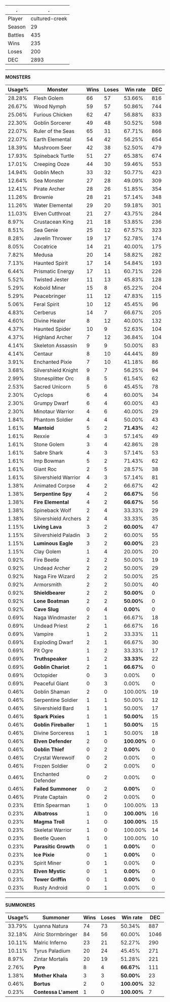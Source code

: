 .|.
|-|-
Player|cultured-creek
Season|29
Battles|435
Wins|235
Loses|200
DEC|2893

---
**MONSTERS**

Usage%|Monster|Wins|Loses|Win rate|DEC|
-|-|-|-|-|-|
28.28%|Flesh Golem|66|57|53.66%|816|
26.67%|Wood Nymph|59|57|50.86%|744|
25.06%|Furious Chicken|62|47|56.88%|833|
22.30%|Goblin Sorcerer|49|48|50.52%|598|
22.07%|Ruler of the Seas|65|31|67.71%|866|
22.07%|Earth Elemental|54|42|56.25%|654|
18.39%|Mushroom Seer|42|38|52.50%|479|
17.93%|Spineback Turtle|51|27|65.38%|674|
17.01%|Creeping Ooze|44|30|59.46%|553|
14.94%|Goblin Mech|33|32|50.77%|423|
12.64%|Sea Monster|27|28|49.09%|309|
12.41%|Pirate Archer|28|26|51.85%|354|
11.26%|Brownie|28|21|57.14%|348|
11.26%|Water Elemental|29|20|59.18%|301|
11.03%|Elven Cutthroat|21|27|43.75%|284|
8.97%|Crustacean King|21|18|53.85%|236|
8.51%|Sea Genie|25|12|67.57%|323|
8.28%|Javelin Thrower|19|17|52.78%|174|
8.05%|Cocatrice|14|21|40.00%|175|
7.82%|Medusa|20|14|58.82%|282|
7.13%|Haunted Spirit|17|14|54.84%|193|
6.44%|Prismatic Energy|17|11|60.71%|226|
5.52%|Twisted Jester|11|13|45.83%|128|
5.29%|Kobold Miner|15|8|65.22%|204|
5.29%|Peacebringer|11|12|47.83%|115|
5.06%|Feral Spirit|10|12|45.45%|96|
4.83%|Cerberus|14|7|66.67%|205|
4.60%|Divine Healer|8|12|40.00%|132|
4.37%|Haunted Spider|10|9|52.63%|104|
4.37%|Highland Archer|7|12|36.84%|104|
4.14%|Skeleton Assassin|9|9|50.00%|83|
4.14%|Centaur|8|10|44.44%|89|
3.91%|Enchanted Pixie|7|10|41.18%|86|
3.68%|Silvershield Knight|9|7|56.25%|94|
2.99%|Stonesplitter Orc|8|5|61.54%|62|
2.53%|Sacred Unicorn|5|6|45.45%|78|
2.30%|Cyclops|6|4|60.00%|34|
2.30%|Grumpy Dwarf|6|4|60.00%|43|
2.30%|Minotaur Warrior|4|6|40.00%|29|
1.84%|Phantom Soldier|4|4|50.00%|43|
1.61%|**Mantoid**|5|2|**71.43%**|42|
1.61%|Rexxie|4|3|57.14%|49|
1.61%|Stone Golem|3|4|42.86%|28|
1.61%|Sabre Shark|4|3|57.14%|53|
1.61%|Imp Bowman|5|2|71.43%|62|
1.61%|Giant Roc|2|5|28.57%|38|
1.61%|Silvershield Warrior|4|3|57.14%|81|
1.38%|Animated Corpse|4|2|66.67%|42|
1.38%|**Serpentine Spy**|4|2|**66.67%**|56|
1.38%|**Fire Elemental**|4|2|**66.67%**|56|
1.38%|Spineback Wolf|2|4|33.33%|29|
1.38%|Silvershield Archers|2|4|33.33%|35|
1.15%|**Living Lava**|3|2|**60.00%**|47|
1.15%|Silvershield Paladin|3|2|60.00%|55|
1.15%|**Luminous Eagle**|3|2|**60.00%**|23|
1.15%|Clay Golem|1|4|20.00%|20|
0.92%|Fire Beetle|2|2|50.00%|19|
0.92%|Undead Archer|2|2|50.00%|29|
0.92%|Naga Fire Wizard|2|2|50.00%|25|
0.92%|Armorsmith|2|2|50.00%|40|
0.92%|**Shieldbearer**|2|2|**50.00%**|0|
0.92%|**Lone Boatman**|2|2|**50.00%**|0|
0.92%|**Cave Slug**|0|4|**0.00%**|0|
0.69%|Naga Windmaster|2|1|66.67%|18|
0.69%|Undead Priest|2|1|66.67%|16|
0.69%|Vampire|1|2|33.33%|11|
0.69%|Exploding Dwarf|2|1|66.67%|30|
0.69%|Pit Ogre|1|2|33.33%|17|
0.69%|**Truthspeaker**|1|2|**33.33%**|22|
0.69%|**Goblin Chariot**|2|1|**66.67%**|0|
0.69%|Octopider|0|3|0.00%|0|
0.69%|Peaceful Giant|0|3|0.00%|0|
0.46%|Goblin Shaman|2|0|100.00%|19|
0.46%|Serpentine Soldier|1|1|50.00%|12|
0.46%|Silvershield Bard|1|1|50.00%|17|
0.46%|**Spark Pixies**|1|1|**50.00%**|15|
0.46%|**Goblin Fireballer**|1|1|**50.00%**|15|
0.46%|Divine Sorceress|1|1|50.00%|18|
0.46%|**Elven Defender**|2|0|**100.00%**|0|
0.46%|**Goblin Thief**|0|2|**0.00%**|0|
0.46%|Crystal Werewolf|0|2|0.00%|0|
0.46%|Frozen Soldier|0|2|0.00%|0|
0.46%|Enchanted Defender|0|2|0.00%|0|
0.46%|**Failed Summoner**|0|2|**0.00%**|0|
0.46%|Pirate Captain|0|2|0.00%|0|
0.23%|Ettin Spearman|1|0|100.00%|13|
0.23%|**Albatross**|1|0|**100.00%**|16|
0.23%|**Magma Troll**|1|0|**100.00%**|15|
0.23%|Skeletal Warrior|1|0|100.00%|14|
0.23%|Beetle Queen|1|0|100.00%|10|
0.23%|**Parasitic Growth**|0|1|**0.00%**|0|
0.23%|**Ice Pixie**|0|1|**0.00%**|0|
0.23%|Spirit Miner|0|1|0.00%|0|
0.23%|**Elven Mystic**|0|1|**0.00%**|0|
0.23%|**Tower Griffin**|0|1|**0.00%**|0|
0.23%|Rusty Android|0|1|0.00%|0|

---
**SUMMONERS**

Usage%|Summoner|Wins|Loses|Win rate|DEC|
-|-|-|-|-|-|
33.79%|Lyanna Natura|74|73|50.34%|887|
32.18%|Alric Stormbringer|84|56|60.00%|1046|
10.11%|Malric Inferno|23|21|52.27%|290|
10.11%|Tyrus Paladium|20|24|45.45%|271|
8.97%|Zintar Mortalis|20|19|51.28%|221|
2.76%|**Pyre**|8|4|**66.67%**|111|
1.38%|**Mother Khala**|3|3|**50.00%**|23|
0.46%|**Bortus**|2|0|**100.00%**|32|
0.23%|**Contessa L'ament**|1|0|**100.00%**|7|

